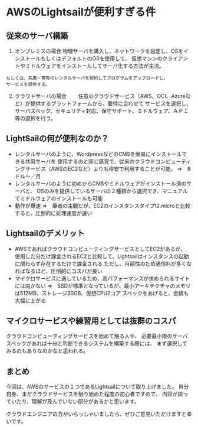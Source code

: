 # AWSのLightsailが便利すぎる件

## 従来のサーバ構築
  1. オンプレミスの場合
    物理サーバを購入し、ネットワークを設定し、OSをインストールもしくはデフォルトのOSを使用して、
    仮想マシンのクライアントやミドルウェアをインストールしてサーバ化する方法が主流。

    もしくは、共用・専有のレンタルサーバを契約してプログラムをアップロードし、
    サービスを提供する。

  2. クラウドサーバの場合
　　任意のクラウドサービス（AWS、OCI、Azureなど）が提供するプラットフォームから、要件に合わせて
    サービスを選択し、サーバスペック、セキュリティ対応、保守サポート、ミドルウェア、ＡＰＩ等の選択を行う。

## LightSailの何が便利なのか？
  - レンタルサーバのように、WordpressなどのCMSを簡易にインストールできる共用サーバを
    使用するのと同じ感覚で、従来のクラウドコンピューティングサービス（AWSのEC2など）よりも格安で利用することが可能。
    ⇒　8ドル～／月
  - レンタルサーバのように初めからCMSやミドルウェアがインストール済のサーバと、
    OSのみを提供しているサーバの２種類から選択でき、マニュアルでミドルウェアのインストールも可能
  - 動作が爆速
    ⇒　筆者の主観だが、EC2のインスタンスタイプt2.microと比較すると、圧倒的に処理速度が速い

## Lightsailのデメリット
  - AWSであればクラウドコンピューティングサービスとしてEC2があるが、
    使用した分だけ課金されるEC2と比較して、Lightsailはインスタンスの起動に関わらず存在するだけで課金される
    ただし、月額性のため通信料が多くなればなるほど、圧倒的にコスパが良い
  - マイクロサービスに適しているため、高パフォーマンスが求められるサイトには向かない
    ⇒　SSDが標準となっているが、最小アーキテクチャのメモリは512MB、ストレージ30GB、仮想CPU2コア
        スペックをあげると、金額も大幅に上がる

## マイクロサービスや練習用としては抜群のコスパ
  クラウドコンピューティングサービスを始めて触る人や、
  必要最小限のサーバスペックがあれば十分と判断できるシステムを構築する際には、
  まず選択してみるのもありなのかなと思われる。

## まとめ
  今回は、AWSのサービスの１つであるLightsailについて取り上げました。
  自分自身、まだクラウドサービスを触り始めた程度の初心者ですので、
  内容が誤っていたり、理解が及んでいない部分があるかと思います。

  クラウドエンジニアの方がいらっしゃいましたら、ぜひご意見いただけますと幸いです。
